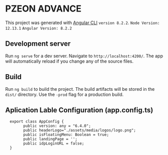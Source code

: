 # PZEON ADVANCE

This project was generated with [Angular CLI](https://github.com/angular/angular-cli) `version 8.2.2`. 
`Node Version: 12.13.1`
`Angular Version: 8.2.2`

## Development server

Run `ng serve` for a dev server. Navigate to `http://localhost:4200/`. The app will automatically reload if you change any of the source files.


## Build

Run `ng build` to build the project. The build artifacts will be stored in the `dist/` directory. Use the `-prod` flag for a production build.




## Aplication Lable Configuration (app.config.ts)
```
  export class AppConfig {
	    public version: any = "6.4.0";
	    public headerLogo="./assets/media/logos/logo.png";
	    public isFloatingMenu: Boolean = true;
	    public landingPage = '';
	    public idpLoginURL = false;
  }
  ```
